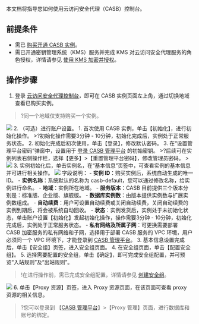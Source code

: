 本文档将指导您如何使用云访问安全代理（CASB）控制台。

## 前提条件

- 需已 [购买开通 CASB 实例](https://cloud.tencent.com/document/product/1303/53298)。
- 需已开通密钥管理系统（KMS）服务并完成 KMS 对云访问安全代理服务的角色授权，详情请参见 [使用 KMS 加密并授权](https://cloud.tencent.com/document/product/1303/48491)。

## 操作步骤

1. 登录 [云访问安全代理控制台](https://console.cloud.tencent.com/casb)，即可在 CASB 实例页面左上角，通过切换地域查看已购买实例。
> ?同一个地域仅支持购买一个实例。
>
![](https://main.qcloudimg.com/raw/70581925a1e8283af17ade35fe004837.png)
2. （可选）进行账户设置。
	1. 首次使用 CASB 实例，单击【初始化】，进行初始化操作。
	>?初始化操作需要3分钟 - 10分钟，初始化完成后，实例处于正常服务状态。
	2. 初始化完成后初次使用，单击【登录】，修改默认密码。
	3. 在“设置管理平台密码”弹窗中，设置用于 [登录 CASB 管理平台](https://cloud.tencent.com/document/product/1303/48548) 的初始密钥。
	>?后续可在实例列表右侧操作栏，选择【更多】>【重置管理平台密码】，修改管理员密码。
	>
![](https://main.qcloudimg.com/raw/b86ad79d0cc4e7293c448e75770e95b4.png)
3. 实例初始化后，单击实例名，在“基本信息”页签中，可查看实例的基本信息并可进行相关操作。
![](https://main.qcloudimg.com/raw/b3e92c474ffb69d8959de567430e2d11.png)
字段说明：
	- **实例 ID**：购买实例后，系统自动生成的唯一 ID。
	- **实例名称**：系统默认的名称为 casb-default，您可以通过修改名称，给实例进行命名。
	- **地域**：实例所在地域。
	- **服务版本**：CASB 目前提供三个版本分别是：标准版、企业版、旗舰版。
	- **数据库实例数**：由版本提供实例数与扩展实例数组成。
	- **自动续费**：用户可设置自动续费或关闭自动续费，关闭自动续费的实例到期后，将会被系统自动回收。
	- **状态**：实例发货后，实例处于未初始化状态，单击账户设置【初始化】发起初始化操作，操作需要3分钟 - 10分钟，初始化完成后，实例处于正常服务状态。
	- **私有网络及所属子网**：可更换需要部署 CASB 加密服务的私有网络和子网，选择用于部署 CASB 服务的 VPC 环境，用户必须同一个 VPC 环境下，才能登录到 [CASB 管理平台](https://cloud.tencent.com/document/product/1303/48548)。
3. 基本信息设置完成后，单击【安全组】页签，进入安全组页面。
4. 在安全组页面，单击【配置安全组】。
5. 选择需要配置的安全组，单击【确定】，即可完成安全组配置，并可预览“入站规则”及“出站规则”。
> !在进行操作前，需已完成安全组配置，详情请参见 [创建安全组](https://cloud.tencent.com/document/product/215/20398)。
>
![](https://main.qcloudimg.com/raw/06f2f93851d7c793e213b537c11c619a.png)
6. 单击【Proxy 资源】页签，进入 Proxy 资源页面，在该页面可查看 proxy 资源的相关信息。
>?您可以登录到 【[CASB 管理平台](https://cloud.tencent.com/document/product/1303/48548)】>【Proxy 管理】页面，进行数据库和账号的绑定。
